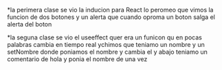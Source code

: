 *la perimera clase se vio la inducion para React  lo peromeo que vimos la  funcion de dos botones y un alerta que cuando oproma un boton salga el alerta del boton 


*la seguna clase se vio el useeffect quer era un funicon qu en pocas palabras cambia en tiempo real ychimos que teniamo un nombre y un setNombre donde poniamos el nombre y cambia el y abajo teniamo un comentario de hola y ponia el nombre de una vez 
